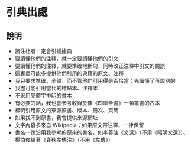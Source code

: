 <h1>引典出處</h1>
<h2>說明</h2>
<ul>
<li>諸注杜者一定會引經據典</li>
<li>要讀懂他們的注釋，就一定要讀懂他們的引文</li>
<li>要讀懂他們的注釋，就要準確地斷句，同時改正注釋中引文的闕誤</li>
<li>這裏盡可能多提供他們引用的典籍的原文、注釋</li>
<li>我只要求準確、全備，而不管他們引用得是否恰當；先讀懂了再說別的</li>
<li>我盡可能引用當代的標點本、注釋本</li>
<li>不采用簡體字排印的書本</li>
<li>有必要的話，我也會參考收錄於像《四庫全書》一類叢書的古本</li>
<li>標明引用原文的來源原書、版本、冊次、頁碼</li>
<li>如果找不到原書，我會提供來源網址</li>
<li>文字內容多來自 Wikipedia；如果原文帶注釋，一律保留</li>
<li>書名一律沿用我參考的原來的書名，如李善注《文選》（不用《昭明文選》）、楊伯俊編著《春秋左傳注》（不用《左傳》）</li>
</ul>